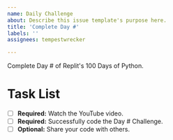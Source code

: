 ```yaml
---
name: Daily Challenge
about: Describe this issue template's purpose here.
title: 'Complete Day #'
labels: ''
assignees: tempestwrecker

---
```


Complete Day # of Replit's 100 Days of Python. 

# Task List 
- [ ] **Required:** Watch the []() YouTube video. 
- [ ] **Required:** Successfully code the Day # Challenge. 
- [ ] **Optional:** Share your code with others.
